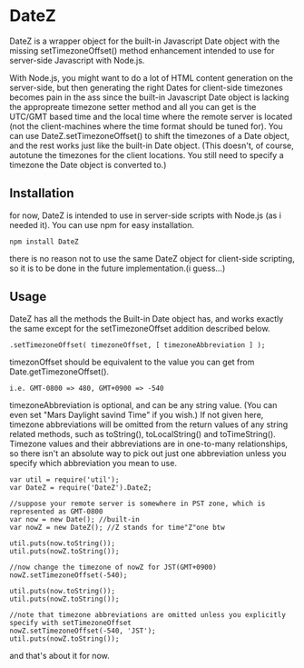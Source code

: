 DateZ
=====
DateZ is a wrapper object for the built-in Javascript Date object with the missing setTimezoneOffset() method enhancement intended to use for server-side Javascript with Node.js.

With Node.js, you might want to do a lot of HTML content generation on the server-side, but then generating the right Dates for client-side timezones becomes pain in the ass since the built-in Javascript Date object is lacking the appropreate timezone setter method and all you can get is the UTC/GMT based time and the local time where the remote server is located (not the client-machines where the time format should be tuned for). You can use DateZ.setTimezoneOffset() to shift the timezones of a Date object, and the rest works just like the built-in Date object.
(This doesn't, of course, autotune the timezones for the client locations. You still need to specify a timezone the Date object is converted to.)

Installation
------------
for now, DateZ is intended to use in server-side scripts with Node.js (as i needed it). You can use npm for easy installation.

	npm install DateZ

there is no reason not to use the same DateZ object for client-side scripting, so it is to be done in the future implementation.(i guess...)

Usage
-----
DateZ has all the methods the Built-in Date object has, and works exactly the same except for the setTimezoneOffset addition described below.
	
	.setTimezoneOffset( timezoneOffset, [ timezoneAbbreviation ] );

timezonOffset should be equivalent to the value you can get from Date.getTimezoneOffset().

	i.e. GMT-0800 => 480, GMT+0900 => -540

timezoneAbbreviation is optional, and can be any string value. (You can even set "Mars Daylight savind Time" if you wish.) If not given here, timezone abbreviations will be omitted from the return values of any string related methods, such as toString(), toLocalString() and toTimeString(). Timezone values and their abbreviations are in one-to-many relationships, so there isn't an absolute way to pick out just one abbreviation unless you specify which abbreviation you mean to use.

	var util = require('util');	
	var DateZ = require('DateZ').DateZ;

	//suppose your remote server is somewhere in PST zone, which is represented as GMT-0800
	var now = new Date(); //built-in
	var nowZ = new DateZ(); //Z stands for time"Z"one btw
	
	util.puts(now.toString());
	util.puts(nowZ.toString());
	
	//now change the timezone of nowZ for JST(GMT+0900)
	nowZ.setTimezoneOffset(-540);
	
	util.puts(now.toString());
	util.puts(nowZ.toString());

	//note that timezone abbreviations are omitted unless you explicitly specify with setTimezoneOffset
	nowZ.setTimezoneOffset(-540, 'JST');
	util.puts(nowZ.toString());

and that's about it for now.
